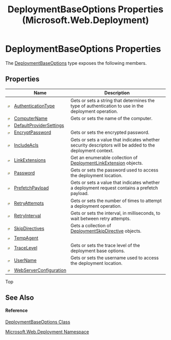 ﻿---
title: DeploymentBaseOptions Properties (Microsoft.Web.Deployment)
TOCTitle: DeploymentBaseOptions Properties
ms:assetid: Properties.T:Microsoft.Web.Deployment.DeploymentBaseOptions
ms:mtpsurl: https://msdn.microsoft.com/en-us/library/microsoft.web.deployment.deploymentbaseoptions_properties(v=VS.90)
ms:contentKeyID: 20209204
ms.date: 05/02/2012
mtps_version: v=VS.90
---

# DeploymentBaseOptions Properties

The [DeploymentBaseOptions](deploymentbaseoptions-class-microsoft-web-deployment.md) type exposes the following members.

## Properties

<table>
<thead>
<tr class="header">
<th> </th>
<th>Name</th>
<th>Description</th>
</tr>
</thead>
<tbody>
<tr class="odd">
<td><img src="images/Dd565996.pubproperty(en-us,VS.90).gif" title="Public property" alt="Public property" /></td>
<td><a href="deploymentbaseoptions-authenticationtype-property-microsoft-web-deployment.md">AuthenticationType</a></td>
<td>Gets or sets a string that determines the type of authentication to use in the deployment operation.</td>
</tr>
<tr class="even">
<td><img src="images/Dd565996.pubproperty(en-us,VS.90).gif" title="Public property" alt="Public property" /></td>
<td><a href="deploymentbaseoptions-computername-property-microsoft-web-deployment.md">ComputerName</a></td>
<td>Gets or sets the name of the computer.</td>
</tr>
<tr class="odd">
<td><img src="images/Dd565996.pubproperty(en-us,VS.90).gif" title="Public property" alt="Public property" /></td>
<td><a href="deploymentbaseoptions-defaultprovidersettings-property-microsoft-web-deployment.md">DefaultProviderSettings</a></td>
<td></td>
</tr>
<tr class="even">
<td><img src="images/Dd565996.pubproperty(en-us,VS.90).gif" title="Public property" alt="Public property" /></td>
<td><a href="deploymentbaseoptions-encryptpassword-property-microsoft-web-deployment.md">EncryptPassword</a></td>
<td>Gets or sets the encrypted password.</td>
</tr>
<tr class="odd">
<td><img src="images/Dd565996.pubproperty(en-us,VS.90).gif" title="Public property" alt="Public property" /></td>
<td><a href="deploymentbaseoptions-includeacls-property-microsoft-web-deployment.md">IncludeAcls</a></td>
<td>Gets or sets a value that indicates whether security descriptors will be added to the deployment context.</td>
</tr>
<tr class="even">
<td><img src="images/Dd565996.pubproperty(en-us,VS.90).gif" title="Public property" alt="Public property" /></td>
<td><a href="deploymentbaseoptions-linkextensions-property-microsoft-web-deployment.md">LinkExtensions</a></td>
<td>Get an enumerable collection of <a href="deploymentlinkextension-class-microsoft-web-deployment.md">DeploymentLinkExtension</a> objects.</td>
</tr>
<tr class="odd">
<td><img src="images/Dd565996.pubproperty(en-us,VS.90).gif" title="Public property" alt="Public property" /></td>
<td><a href="deploymentbaseoptions-password-property-microsoft-web-deployment.md">Password</a></td>
<td>Gets or sets the password used to access the deployment location.</td>
</tr>
<tr class="even">
<td><img src="images/Dd565996.pubproperty(en-us,VS.90).gif" title="Public property" alt="Public property" /></td>
<td><a href="deploymentbaseoptions-prefetchpayload-property-microsoft-web-deployment.md">PrefetchPayload</a></td>
<td>Gets or sets a value that indicates whether a deployment request contains a prefetch payload.</td>
</tr>
<tr class="odd">
<td><img src="images/Dd565996.pubproperty(en-us,VS.90).gif" title="Public property" alt="Public property" /></td>
<td><a href="deploymentbaseoptions-retryattempts-property-microsoft-web-deployment.md">RetryAttempts</a></td>
<td>Gets or sets the number of times to attempt a deployment operation.</td>
</tr>
<tr class="even">
<td><img src="images/Dd565996.pubproperty(en-us,VS.90).gif" title="Public property" alt="Public property" /></td>
<td><a href="deploymentbaseoptions-retryinterval-property-microsoft-web-deployment.md">RetryInterval</a></td>
<td>Gets or sets the interval, in milliseconds, to wait between retry attempts.</td>
</tr>
<tr class="odd">
<td><img src="images/Dd565996.pubproperty(en-us,VS.90).gif" title="Public property" alt="Public property" /></td>
<td><a href="deploymentbaseoptions-skipdirectives-property-microsoft-web-deployment.md">SkipDirectives</a></td>
<td>Gets a collection of <a href="deploymentskipdirective-class-microsoft-web-deployment.md">DeploymentSkipDirective</a> objects.</td>
</tr>
<tr class="even">
<td><img src="images/Dd565996.pubproperty(en-us,VS.90).gif" title="Public property" alt="Public property" /></td>
<td><a href="deploymentbaseoptions-tempagent-property-microsoft-web-deployment.md">TempAgent</a></td>
<td></td>
</tr>
<tr class="odd">
<td><img src="images/Dd565996.pubproperty(en-us,VS.90).gif" title="Public property" alt="Public property" /></td>
<td><a href="deploymentbaseoptions-tracelevel-property-microsoft-web-deployment.md">TraceLevel</a></td>
<td>Gets or sets the trace level of the deployment base options.</td>
</tr>
<tr class="even">
<td><img src="images/Dd565996.pubproperty(en-us,VS.90).gif" title="Public property" alt="Public property" /></td>
<td><a href="deploymentbaseoptions-username-property-microsoft-web-deployment.md">UserName</a></td>
<td>Gets or sets the username used to access the deployment location.</td>
</tr>
<tr class="odd">
<td><img src="images/Dd565996.pubproperty(en-us,VS.90).gif" title="Public property" alt="Public property" /></td>
<td><a href="deploymentbaseoptions-webserverconfiguration-property-microsoft-web-deployment.md">WebServerConfiguration</a></td>
<td></td>
</tr>
</tbody>
</table>


Top

## See Also

#### Reference

[DeploymentBaseOptions Class](deploymentbaseoptions-class-microsoft-web-deployment.md)

[Microsoft.Web.Deployment Namespace](microsoft-web-deployment-namespace.md)

